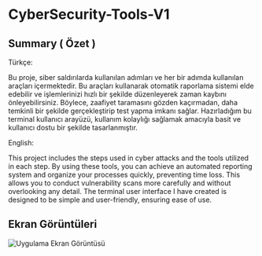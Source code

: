 
# CyberSecurity-Tools-V1


## Summary ( Özet )
Türkçe:


Bu proje, siber saldırılarda kullanılan adımları ve her bir adımda kullanılan araçları içermektedir. Bu araçları kullanarak otomatik raporlama sistemi elde edebilir ve işlemlerinizi hızlı bir şekilde düzenleyerek zaman kaybını önleyebilirsiniz. Böylece, zaafiyet taramasını gözden kaçırmadan, daha temkinli bir şekilde gerçekleştirip test yapma imkanı sağlar. Hazırladığım bu terminal kullanıcı arayüzü, kullanım kolaylığı sağlamak amacıyla basit ve kullanıcı dostu bir şekilde tasarlanmıştır.


English:


This project includes the steps used in cyber attacks and the tools utilized in each step. By using these tools, you can achieve an automated reporting system and organize your processes quickly, preventing time loss. This allows you to conduct vulnerability scans more carefully and without overlooking any detail. The terminal user interface I have created is designed to be simple and user-friendly, ensuring ease of use.

## Ekran Görüntüleri

![Uygulama Ekran Görüntüsü](https://r.resimlink.com/UOnYv.png)

  
